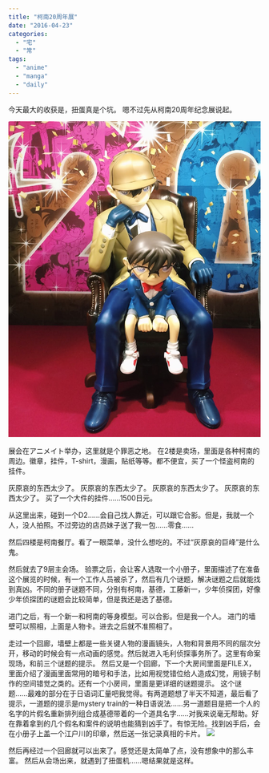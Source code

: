 ```yaml
---
title: "柯南20周年展"
date: "2016-04-23"
categories: 
  - "宅"
  - "常"
tags: 
  - "anime"
  - "manga"
  - "daily"
---
```


今天最大的收获是，扭蛋真是个坑。 嗯不过先从柯南20周年纪念展说起。

![](https://raw.githubusercontent.com/catbaron0/pic/main/images/2023219163734.png)

展会在アニメイト举办，这里就是个罪恶之地。 在2楼是卖场，里面是各种柯南的周边。徽章，挂件，T-shirt，漫画，贴纸等等。都不便宜，买了一个怪盗柯南的挂件。

灰原哀的东西太少了。 灰原哀的东西太少了。 灰原哀的东西太少了。 灰原哀的东西太少了。 买了一个大件的挂件……1500日元。

从这里出来，碰到一个D2……会自己找人靠近，可以跟它合影。但是，我就一个人，没人拍照。不过旁边的店员妹子送了我一包……零食…… 

然后四楼是柯南餐厅。看了一眼菜单，没什么想吃的。不过“灰原哀的巨峰”是什么鬼。

然后就去了9层主会场。 验票之后，会让客人选取一个小册子，里面描述了在准备这个展览的时候，有一个工作人员被杀了，然后有几个谜题，解决谜题之后就能找到真凶。不同的册子谜题不同，分别有柯南，基德，工藤新一，少年侦探团，好像少年侦探团的谜题会比较简单，但是我还是选了基德。

进门之后，有一个新一和柯南的等身模型。可以合影。但是我一个人。 进门的墙壁可以照相，上面是人物卡。进去之后就不准照相了。 

走过一个回廊，墙壁上都是一些关键人物的漫画镜头，人物和背景用不同的层次分开，移动的时候会有一点动画的感觉。然后就进入毛利侦探事务所了。这里有命案现场，和前三个谜题的提示。 然后又是一个回廊，下一个大房间里面是FILE.X，里面介绍了漫画里面常用的暗号和手法，比如用视觉错位给人造成幻觉，用镜子制作的空间错觉之类的。还有一个小房间，里面是更详细的谜题提示。 这个谜题……最难的部分在于日语词汇量吧我觉得。有两道题想了半天不知道，最后看了提示，一道题的提示是mystery train的一种日语说法……另一道题目是把一个人的名字的片假名重新排列组合成基德带着的一个道具名字……对我来说毫无帮助。好在靠着拿到的几个假名和案件的说明也能猜到凶手了。有惊无险。找到凶手后，会在小册子上盖一个江户川的印章，然后送一张记录真相的卡片。 ![](http://ww4.sinaimg.cn/large/6f7d1cdfjw1f36pu8u39lj21kw16o1j2.jpg) 

然后再经过一个回廊就可以出来了。感觉还是太简单了点，没有想象中的那么丰富。 然后从会场出来，就遇到了扭蛋机……嗯结果就是这样。
